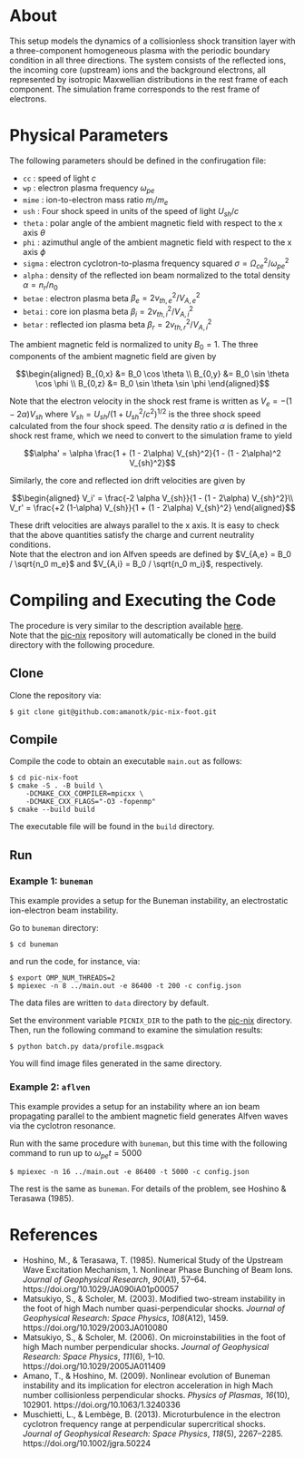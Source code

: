 # About
This setup models the dynamics of a collisionless shock transition layer with a three-component homogeneous plasma with the periodic boundary condition in all three directions. The system consists of the reflected ions, the incoming core (upstream) ions and the background electrons, all represented by isotropic Maxwellian distributions in the rest frame of each component. The simulation frame corresponds to the rest frame of electrons.


# Physical Parameters
The following parameters should be defined in the confirugation file:
- `cc` : speed of light $c$
- `wp` : electron plasma frequency $\omega_{pe}$
- `mime` : ion-to-electron mass ratio $m_i/m_e$
- `ush` : Four shock speed in units of the speed of light $U_{sh}/c$
- `theta` : polar angle of the ambient magnetic field with respect to the x axis $\theta$
- `phi` : azimuthul angle of the ambient magnetic field with respect to the x axis $\phi$
- `sigma` : electron cyclotron-to-plasma frequency squared $\sigma = \Omega_{ce}^2/\omega_{pe}^2$
- `alpha` : density of the reflected ion beam normalized to the total density $\alpha = n_r/n_0$
- `betae` : electron plasma beta $\beta_e = 2 v_{th,e}^2/V_{A,e}^2$
- `betai` : core ion plasma beta $\beta_i = 2 v_{th,i}^2/V_{A,i}^2$
- `betar` : reflected ion plasma beta $\beta_r = 2 v_{th,r}^2/V_{A,i}^2$

The ambient magnetic feld is normalized to unity $B_0 = 1$. The three components of the ambient magnetic field are given by
```math
\begin{aligned}
B_{0,x} &= B_0 \cos \theta \\
B_{0,y} &= B_0 \sin \theta \cos \phi \\
B_{0,z} &= B_0 \sin \theta \sin \phi
\end{aligned}
```

Note that the electron velocity in the shock rest frame is written as $V_e = -(1 - 2\alpha) V_{sh}$ where $V_{sh} = U_{sh} / (1 + U_{sh}^2/c^2)^{1/2}$ is the three shock speed calculated from the four shock speed.
The density ratio $\alpha$ is defined in the shock rest frame, which we need to convert to the simulation frame to yield
```math
\alpha' = \alpha \frac{1 + (1 - 2\alpha) V_{sh}^2}{1 - (1 - 2\alpha)^2 V_{sh}^2}
```
Similarly, the core and reflected ion drift velocities are given by
```math
\begin{aligned}
  V_i' = \frac{-2 \alpha V_{sh}}{1 - (1 - 2\alpha) V_{sh}^2}\\
  V_r' = \frac{+2 (1-\alpha) V_{sh}}{1 + (1 - 2\alpha) V_{sh}^2}
\end{aligned}
```
These drift velocities are always parallel to the x axis.
It is easy to check that the above quantities satisfy the charge and current neutrality conditions.  
Note that the electron and ion Alfven speeds are defined by $V_{A,e} = B_0 / \sqrt{n_0 m_e}$ and $V_{A,i} = B_0 / \sqrt{n_0 m_i}$, respectively.


# Compiling and Executing the Code
The procedure is very similar to the description available [here](https://github.com/amanotk/pic-nix).  
Note that the [pic-nix](https://github.com/amanotk/pic-nix) repository will automatically be cloned in the build directory with the following procedure.

## Clone
Clone the repository via:
```
$ git clone git@github.com:amanotk/pic-nix-foot.git
```

## Compile
Compile the code to obtain an executable `main.out` as follows:
```
$ cd pic-nix-foot
$ cmake -S . -B build \
	-DCMAKE_CXX_COMPILER=mpicxx \
	-DCMAKE_CXX_FLAGS="-O3 -fopenmp"
$ cmake --build build
```
The executable file will be found in the `build` directory.


## Run

### Example 1: `buneman`
This example provides a setup for the Buneman instability, an electrostatic ion-electron beam instability.  

Go to `buneman` directory:
```
$ cd buneman
```
and run the code, for instance, via:
```
$ export OMP_NUM_THREADS=2
$ mpiexec -n 8 ../main.out -e 86400 -t 200 -c config.json
```
The data files are written to `data` directory by default.  

Set the environment variable `PICNIX_DIR` to the path to the [pic-nix](https://github.com/amanotk/pic-nix) directory.
Then, run the following command to examine the simulation results:
```
$ python batch.py data/profile.msgpack
```
You will find image files generated in the same directory.


### Example 2: `aflven`
This example provides a setup for an instability where an ion beam propagating parallel to the ambient magnetic field generates Alfven waves via the cyclotron resonance.  

Run with the same procedure with `buneman`, but this time with the following command to run up to $\omega_{pe} t = 5000$
```
$ mpiexec -n 16 ../main.out -e 86400 -t 5000 -c config.json
```
The rest is the same as `buneman`.
For details of the problem, see Hoshino & Terasawa (1985).


# References
- <div class="csl-entry">Hoshino, M., &#38; Terasawa, T. (1985). Numerical Study of the Upstream Wave Excitation Mechanism, 1. Nonlinear Phase Bunching of Beam Ions. <i>Journal of Geophysical Research</i>, <i>90</i>(A1), 57–64. https://doi.org/10.1029/JA090iA01p00057</div>
- <div class="csl-entry">Matsukiyo, S., &#38; Scholer, M. (2003). Modified two-stream instability in the foot of high Mach number quasi-perpendicular shocks. <i>Journal of Geophysical Research: Space Physics</i>, <i>108</i>(A12), 1459. https://doi.org/10.1029/2003JA010080</div>
- <div class="csl-entry">Matsukiyo, S., &#38; Scholer, M. (2006). On microinstabilities in the foot of high Mach number perpendicular shocks. <i>Journal of Geophysical Research: Space Physics</i>, <i>111</i>(6), 1–10. https://doi.org/10.1029/2005JA011409</div>
- <div class="csl-entry">Amano, T., &#38; Hoshino, M. (2009). Nonlinear evolution of Buneman instability and its implication for electron acceleration in high Mach number collisionless perpendicular shocks. <i>Physics of Plasmas</i>, <i>16</i>(10), 102901. https://doi.org/10.1063/1.3240336</div>
- <div class="csl-entry">Muschietti, L., &#38; Lembège, B. (2013). Microturbulence in the electron cyclotron frequency range at perpendicular supercritical shocks. <i>Journal of Geophysical Research: Space Physics</i>, <i>118</i>(5), 2267–2285. https://doi.org/10.1002/jgra.50224</div>
